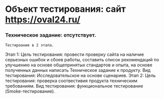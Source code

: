 # Объект тестирования: сайт https://oval24.ru/
### Техническое задание: отсутствует.
    Тестироание в 2 этапа.
Этап 1:
    Цель тестирования: провести проверку сайта на наличие серьезных ошибок и сбоев работы, составить список рекомендаций по улучшению на основе общепринятых стандартов и опыта, на основе полученных данных написать Техническое задание к продукту.
    Вид тестирования: Исследовательское на основе сценариев.
Этап 2:
    Цель тестирования: проверка соотвестивия продукта техническим требованиям.
    Вид тестирования: функциональное тестирование (Smoke-тестирование).

